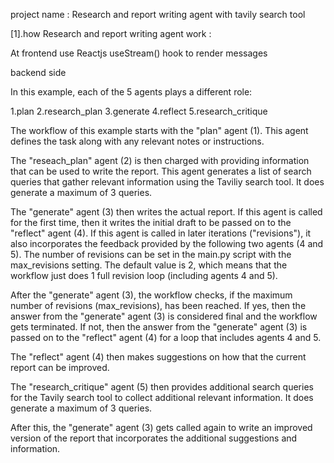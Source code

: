 
project name : Research and report writing agent with tavily search tool

[1].how Research and report writing agent work :

At frontend use Reactjs useStream() hook to render messages

backend side

In this example, each of the 5 agents plays a different role:

1.plan
2.research_plan
3.generate
4.reflect
5.research_critique

The workflow of this example starts with the "plan" agent (1). This agent defines the task along with any relevant notes or instructions.

The "reseach_plan" agent (2) is then charged with providing information that can be used to write the report. This agent generates a list of search queries that gather relevant information using the Taviliy search tool. It does generate a maximum of 3 queries.

The "generate" agent (3) then writes the actual report. If this agent is called for the first time, then it writes the initial draft to be passed on to the "reflect" agent (4). If this agent is called in later iterations ("revisions"), it also incorporates the feedback provided by the following two agents (4 and 5). The number of revisions can be set in the main.py script with the max_revisions setting. The default value is 2, which means that the workflow just does 1 full revision loop (including agents 4 and 5).

After the "generate" agent (3), the workflow checks, if the maximum number of revisions (max_revisions), has been reached. If yes, then the answer from the "generate" agent (3) is considered final and the workflow gets terminated. If not, then the answer from the "generate" agent (3) is passed on to the "reflect" agent (4) for a loop that includes agents 4 and 5.

The "reflect" agent (4) then makes suggestions on how that the current report can be improved.

The "research_critique" agent (5) then provides additional search queries for the Tavily search tool to collect additional relevant information. It does generate a maximum of 3 queries.

After this, the "generate" agent (3) gets called again to write an improved version of the report that incorporates the additional suggestions and information.










